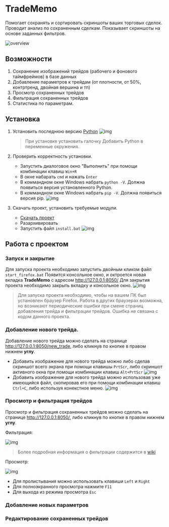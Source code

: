 # TradeMemo

Помогает сохранять и сортировать скриншоты ваших торговых сделок. Проводит анализ по сохраненным сделкам. Показывает скриншоты на основе заданных фильтров.

![overview](https://user-images.githubusercontent.com/11457013/234562708-99a117e2-ec89-440a-92ca-870d7e5e0eaf.gif)

## Возможности

1. Сохранение изображений трейдов (рабочего и фонового таймфреймов) в базе данных
2. Добавление параметров к трейдам (от плотности, от 50%, контртренд, двойная вершина и тп)
3. Просмотр сохраненных трейдов
4. Фильтрация сохраненных трейдов
5. Статистика по параметрам.

## Установка

1. Установить последнюю версию [Python](https://www.python.org/downloads/windows/)
![img](https://user-images.githubusercontent.com/11457013/232139644-05375dd8-4706-47cc-9630-901e76f7dbcd.gif)
    >При установке установить галочку Добавить Python в переменные окружения.
    
2. Проверить корректность установки.
    * Запустить диалоговое окно "Выполнить" при помощи комбинации клавиш `Win+R`
    * В окне набарать `cmd` и нажать `Enter`
    * В коммандном окне Windows набрать `python -V`. Должна появиться версия установленного Python.
    * В коммандном окне Windows набрать `pip -V`. Должна появиться версия pip.
    ![img](https://user-images.githubusercontent.com/11457013/233628521-e24e2ebf-e356-4bc0-a1e9-096e3f59a7da.gif)
    
3. Скачать проект, установить требуемые модули.
    * [Скачать проект](https://github.com/jazzzman/TradeMemo/archive/refs/heads/main.zip)
    * Разархивировать
    * Запустить файл `install.bat`
    ![img](https://user-images.githubusercontent.com/11457013/232139978-4488237d-2fd7-455b-b634-b9504ef33d57.gif)
    
## Работа с проектом

### Запуск и закрытие
Для запуска проекта необходимо запустить двойным кликом файл `start_firefox.bat` Появится консольное окно, и октроется новая вкладка **TradeMemo** с адресом http://127.0.0.1:8050/
Для закрытия проекта необходимо закрыть вкладку и консольное окно.
![img](https://user-images.githubusercontent.com/11457013/232140323-86df8e31-260d-4dd7-9aa8-f32eeb11d339.gif)
> Для запуска проекта необходимо, чтобы на вашем ПК был установлен браузер Firefox. Работа в других браузерах возможна, но возникают периодические ошибки при смене страниц добавления трейда и фильтрации трейдов. Ошибка не связана с кодом данного проекта.

### Добавление нового трейда.
Добавление нового трейда можно сделать на странице http://127.0.0.1:8050/new_trade, либо кликнув по кнопке в правом нижнем **углу**.
* Добавить изображение для нового трейда можно либо сделав скриншот всего экрана при помощи клавишы `PrtScr`, либо скриншот активного окна при помощи комбинации клавиш `Alt+PrtScr`
![img](https://user-images.githubusercontent.com/11457013/232141246-9ca1038f-9038-4f0f-88ed-9aec4d9cdd62.gif)
* Добавить изображение для нового трейда можно использовав уже имеющийся файл, скопировав его при помощи комбинации клавиш `Ctrl+C`, либо используя конекстное меню.
![img](https://user-images.githubusercontent.com/11457013/232145421-9c9dcdde-5153-44ac-b10f-d6ca761c38be.gif)


### Просмотр и фильтрация трейдов
Просмотр и фильтрация сохраненных трейдов можно сделать на странице http://127.0.0.1:8050/, либо кликнув по кнопке в правом нижнем **углу**.

Фильтрация:

![img](https://user-images.githubusercontent.com/11457013/232151953-fe1586bb-1447-40a8-a6be-e26d4442559a.gif)

> Более подробная информация о фильтрации содержится в [wiki](https://github.com/jazzzman/TradeMemo/wiki#%D1%81%D0%BE%D1%80%D1%82%D0%B8%D1%80%D0%BE%D0%B2%D0%BA%D0%B0-%D0%B8-%D1%84%D0%B8%D0%BB%D1%8C%D1%82%D1%80%D0%BE%D0%B2%D0%B0%D0%BD%D0%B8%D0%B5-%D1%82%D0%B0%D0%B1%D0%BB%D0%B8%D1%86%D1%8B-%D1%82%D1%80%D0%B5%D0%B9%D0%B4%D0%BE%D0%B2)

Просмотр:

![img](https://user-images.githubusercontent.com/11457013/233661717-6ac14ebc-2feb-47ad-a0f6-0bff78b400e0.gif)
* Для пролистывания можно использовать клавиши `Left` и `Right`
* Для полноэкранного просмотра нажмите `F11`
* Для выхода из режима просмотра `Esc`

### Добавление новых параметров

### Редактирование сохраненных трейдов
